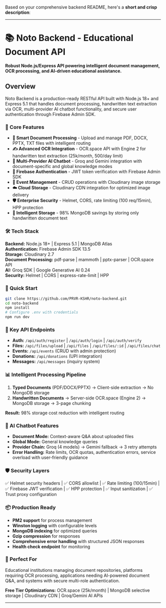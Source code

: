 Based on your comprehensive backend README, here's a **short and crisp description**:

***

# 📚 Noto Backend - Educational Document API

**Robust Node.js/Express API powering intelligent document management, OCR processing, and AI-driven educational assistance.**

## Overview

Noto Backend is a production-ready RESTful API built with Node.js 18+ and Express 5.1 that handles document processing, handwritten text extraction via OCR, multi-provider AI chatbot functionality, and secure user authentication through Firebase Admin SDK.

### 🌟 Core Features

- **📄 Smart Document Processing** - Upload and manage PDF, DOCX, PPTX, TXT files with intelligent routing
- **✍️ Advanced OCR Integration** - OCR.space API with Engine 2 for handwritten text extraction (25k/month, 500/day limit)
- **🤖 Multi-Provider AI Chatbot** - Groq and Gemini integration with document-specific and global knowledge modes
- **🔐 Firebase Authentication** - JWT token verification with Firebase Admin SDK
- **📅 Event Management** - CRUD operations with Cloudinary image storage
- **☁️ Cloud Storage** - Cloudinary CDN integration for optimized image delivery
- **🛡️ Enterprise Security** - Helmet, CORS, rate limiting (100 req/15min), HPP protection
- **💾 Intelligent Storage** - 98% MongoDB savings by storing only handwritten document text

### 🛠️ Tech Stack

**Backend:** Node.js 18+ | Express 5.1 | MongoDB Atlas  
**Authentication:** Firebase Admin SDK 13.5  
**Storage:** Cloudinary 2.7  
**Document Processing:** pdf-parse | mammoth | pptx-parser | OCR.space API  
**AI:** Groq SDK | Google Generative AI 0.24  
**Security:** Helmet | CORS | express-rate-limit | HPP

### 🚀 Quick Start

```bash
git clone https://github.com/PRVR-KSHR/noto-backend.git
cd noto-backend
npm install
# Configure .env with credentials
npm run dev
```

### 🔌 Key API Endpoints

- **Auth:** `/api/auth/register` | `/api/auth/login` | `/api/auth/verify`
- **Files:** `/api/files/upload` | `/api/files` | `/api/files/:id` | `/api/files/chat`
- **Events:** `/api/events` (CRUD with admin protection)
- **Donations:** `/api/donations` (UPI integration)
- **Messages:** `/api/messages` (inquiry system)

### 📊 Intelligent Processing Pipeline

1. **Typed Documents** (PDF/DOCX/PPTX) → Client-side extraction → No MongoDB storage
2. **Handwritten Documents** → Server-side OCR.space (Engine 2) → MongoDB storage → 3-page chunking

**Result:** 98% storage cost reduction with intelligent routing

### 🤖 AI Chatbot Features

- **Document Mode:** Context-aware Q&A about uploaded files
- **Global Mode:** General knowledge queries
- **Provider Chain:** Groq (4 models) → Gemini fallback → 3 retry attempts
- **Error Handling:** Rate limits, OCR quotas, authentication errors, service overload with user-friendly guidance

### 🛡️ Security Layers

✅ Helmet security headers | ✅ CORS allowlist | ✅ Rate limiting (100/15min) | ✅ Firebase JWT verification | ✅ HPP protection | ✅ Input sanitization | ✅ Trust proxy configuration

### 📦 Production Ready

- **PM2 support** for process management
- **Winston logging** with configurable levels
- **MongoDB indexing** for optimized queries
- **Gzip compression** for responses
- **Comprehensive error handling** with structured JSON responses
- **Health check endpoint** for monitoring

### 🎯 Perfect For

Educational institutions managing document repositories, platforms requiring OCR processing, applications needing AI-powered document Q&A, and systems with secure multi-role authentication.

**Free Tier Optimizations:** OCR.space (25k/month) | MongoDB selective storage | Cloudinary CDN | Groq/Gemini AI APIs

***
